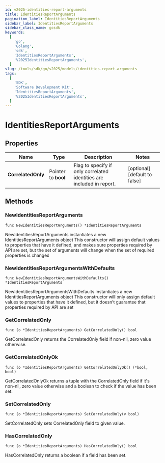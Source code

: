 ```yaml
---
id: v2025-identities-report-arguments
title: IdentitiesReportArguments
pagination_label: IdentitiesReportArguments
sidebar_label: IdentitiesReportArguments
sidebar_class_name: gosdk
keywords:
  [
    'go',
    'Golang',
    'sdk',
    'IdentitiesReportArguments',
    'V2025IdentitiesReportArguments',
  ]
slug: /tools/sdk/go/v2025/models/identities-report-arguments
tags:
  [
    'SDK',
    'Software Development Kit',
    'IdentitiesReportArguments',
    'V2025IdentitiesReportArguments',
  ]
---
```


# IdentitiesReportArguments

## Properties

| Name | Type | Description | Notes |
| --- | --- | --- | --- |
| **CorrelatedOnly** | Pointer to **bool** | Flag to specify if only correlated identities are included in report. | [optional] [default to false] |

## Methods

### NewIdentitiesReportArguments

`func NewIdentitiesReportArguments() *IdentitiesReportArguments`

NewIdentitiesReportArguments instantiates a new IdentitiesReportArguments object This constructor will assign default values to properties that have it defined, and makes sure properties required by API are set, but the set of arguments will change when the set of required properties is changed

### NewIdentitiesReportArgumentsWithDefaults

`func NewIdentitiesReportArgumentsWithDefaults() *IdentitiesReportArguments`

NewIdentitiesReportArgumentsWithDefaults instantiates a new IdentitiesReportArguments object This constructor will only assign default values to properties that have it defined, but it doesn't guarantee that properties required by API are set

### GetCorrelatedOnly

`func (o *IdentitiesReportArguments) GetCorrelatedOnly() bool`

GetCorrelatedOnly returns the CorrelatedOnly field if non-nil, zero value otherwise.

### GetCorrelatedOnlyOk

`func (o *IdentitiesReportArguments) GetCorrelatedOnlyOk() (*bool, bool)`

GetCorrelatedOnlyOk returns a tuple with the CorrelatedOnly field if it's non-nil, zero value otherwise and a boolean to check if the value has been set.

### SetCorrelatedOnly

`func (o *IdentitiesReportArguments) SetCorrelatedOnly(v bool)`

SetCorrelatedOnly sets CorrelatedOnly field to given value.

### HasCorrelatedOnly

`func (o *IdentitiesReportArguments) HasCorrelatedOnly() bool`

HasCorrelatedOnly returns a boolean if a field has been set.
